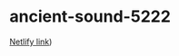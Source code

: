 # ancient-sound-5222

[Netlify link](https://64758909e9d70322578e4185--leafy-brigadeiros-22725c.netlify.app/))

